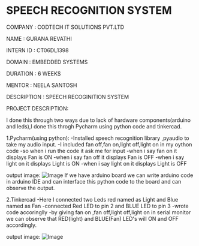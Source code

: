 # SPEECH RECOGNITION SYSTEM

COMPANY : CODTECH IT SOLUTIONS PVT.LTD

NAME : GURANA REVATHI

INTERN ID : CT06DL1398

DOMAIN : EMBEDDED SYSTEMS

DURATION : 6 WEEKS

MENTOR : NEELA SANTOSH 

DESCRIPTION : SPEECH RECOGINITION SYSTEM

PROJECT DESCRIPTION:

I done this through two ways due to lack of hardware components(arduino and leds),I done this throgh Pycharm using python code and tinkercad.

1.Pycharm(using python): -Installed speech recognition library ,pyaudio to take my audio input.
-I included fan off,fan on,light off,light on in my oython code -so when i run the code it ask me for input 
-when i say fan on it displays Fan is ON -when i say fan off it displays Fan is OFF 
-when i say light on it displays Light is ON -when i say light on it displays Light is OFF

output image:
![Image](https://github.com/user-attachments/assets/17df3010-5cd7-44a9-bd10-47f5aeb078aa)
If we have arduino board we can write arduino code in arduino IDE and can interface this python code to the board and can observe the output.

2.Tinkercad -Here I connected two Leds red named as Light and Blue named as Fan -connected Red LED to pin 2 and BLUE LED to pin 3 -wrote code accoringlly -by giving fan on ,fan off,light off,light on in serial monitor we can observe that RED(light) and BLUE(Fan) LED's will ON and OFF accordingly.

output image: 
![Image](https://github.com/user-attachments/assets/1f9b2861-0b33-493f-8ba6-0d5ae5a3ea6c)
